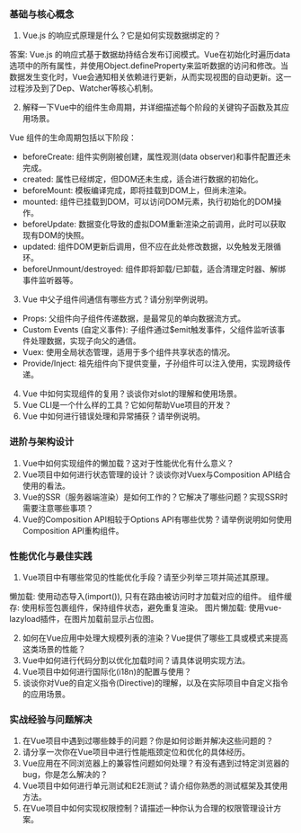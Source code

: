 ### 基础与核心概念
1. Vue.js 的响应式原理是什么？它是如何实现数据绑定的？

答案: Vue.js 的响应式基于数据劫持结合发布订阅模式。Vue在初始化时遍历data选项中的所有属性，并使用Object.defineProperty来监听数据的访问和修改。当数据发生变化时，Vue会通知相关依赖进行更新，从而实现视图的自动更新。这一过程涉及到了Dep、Watcher等核心机制。

2. 解释一下Vue中的组件生命周期，并详细描述每个阶段的关键钩子函数及其应用场景。
   
Vue 组件的生命周期包括以下阶段：
* beforeCreate: 组件实例刚被创建，属性观测(data observer)和事件配置还未完成。
* created: 属性已经绑定，但DOM还未生成，适合进行数据的初始化。
* beforeMount: 模板编译完成，即将挂载到DOM上，但尚未渲染。
* mounted: 组件已挂载到DOM，可以访问DOM元素，执行初始化的DOM操作。
* beforeUpdate: 数据变化导致的虚拟DOM重新渲染之前调用，此时可以获取现有DOM的快照。
* updated: 组件DOM更新后调用，但不应在此处修改数据，以免触发无限循环。
* beforeUnmount/destroyed: 组件即将卸载/已卸载，适合清理定时器、解绑事件监听器等。

3. Vue 中父子组件间通信有哪些方式？请分别举例说明。
   
* Props: 父组件向子组件传递数据，是最常见的单向数据流方式。
* Custom Events (自定义事件): 子组件通过$emit触发事件，父组件监听该事件处理数据，实现子向父的通信。
* Vuex: 使用全局状态管理，适用于多个组件共享状态的情况。
* Provide/Inject: 祖先组件向下提供变量，子孙组件可以注入使用，实现跨级传递。

4. Vue 中如何实现组件的复用？谈谈你对slot的理解和使用场景。
5. Vue CLI是一个什么样的工具？它如何帮助Vue项目的开发？
6. Vue 中如何进行错误处理和异常捕获？请举例说明。

### 进阶与架构设计

1. Vue中如何实现组件的懒加载？这对于性能优化有什么意义？
2. Vue项目中如何进行状态管理的设计？谈谈你对Vuex与Composition API结合使用的看法。
3. Vue的SSR（服务器端渲染）是如何工作的？它解决了哪些问题？实现SSR时需要注意哪些事项？
4. Vue的Composition API相较于Options API有哪些优势？请举例说明如何使用Composition API重构组件。

### 性能优化与最佳实践
1. Vue项目中有哪些常见的性能优化手段？请至少列举三项并简述其原理。

懒加载: 使用动态导入(import()), 只有在路由被访问时才加载对应的组件。
组件缓存: 使用<keep-alive></keep-alive>标签包裹组件，保持组件状态，避免重复渲染。
图片懒加载: 使用vue-lazyload插件，在图片加载前显示占位图。

2. 如何在Vue应用中处理大规模列表的渲染？Vue提供了哪些工具或模式来提高这类场景的性能？
3. Vue中如何进行代码分割以优化加载时间？请具体说明实现方法。
4. Vue项目中如何进行国际化(i18n)的配置与使用？
5. 谈谈你对Vue的自定义指令(Directive)的理解，以及在实际项目中自定义指令的应用场景。
   
### 实战经验与问题解决
1. 在Vue项目中遇到过哪些棘手的问题？你是如何诊断并解决这些问题的？
2. 请分享一次你在Vue项目中进行性能瓶颈定位和优化的具体经历。
3. Vue应用在不同浏览器上的兼容性问题如何处理？有没有遇到过特定浏览器的bug，你是怎么解决的？
4. Vue项目中如何进行单元测试和E2E测试？请介绍你熟悉的测试框架及其使用方法。
5. 在Vue项目中如何实现权限控制？请描述一种你认为合理的权限管理设计方案。
